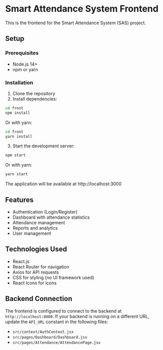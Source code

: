 # Smart Attendance System Frontend

This is the frontend for the Smart Attendance System (SAS) project.

## Setup

### Prerequisites

- Node.js 14+
- npm or yarn

### Installation

1. Clone the repository
2. Install dependencies:

```bash
cd front
npm install
```

Or with yarn:

```bash
cd front
yarn install
```

3. Start the development server:

```bash
npm start
```

Or with yarn:

```bash
yarn start
```

The application will be available at http://localhost:3000

## Features

- Authentication (Login/Register)
- Dashboard with attendance statistics
- Attendance management
- Reports and analytics
- User management

## Technologies Used

- React.js
- React Router for navigation
- Axios for API requests
- CSS for styling (no UI framework used)
- React Icons for icons

## Backend Connection

The frontend is configured to connect to the backend at `http://localhost:8000`. If your backend is running on a different URL, update the `API_URL` constant in the following files:

- `src/context/AuthContext.jsx`
- `src/pages/Dashboard/Dashboard.jsx`
- `src/pages/Attendance/AttendancePage.jsx`
